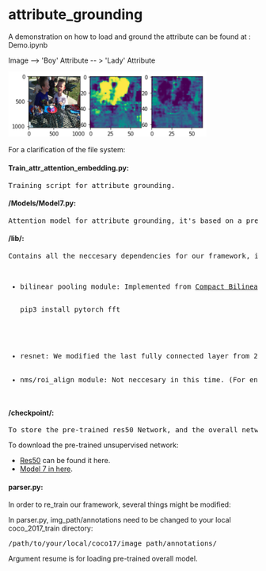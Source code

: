 # attribute_grounding

A demonstration on how to load and ground the attribute can be found at : Demo.ipynb

Image -->  'Boy' Attribute -- > 'Lady' Attribute
<p float="center">
  <img src="demo_attr.png" width="400" />
</p>


For a clarification of the file system:

#### Train_attr_attention_embedding.py:
<pre>Training script for attribute grounding.</pre>

#### /Models/Model7.py:
<pre>Attention model for attribute grounding, it's based on a pre-trained Res-50 Network on person gender/age classification network.</pre>

#### /lib/:
<pre>Contains all the neccesary dependencies for our framework, it consists of: 
<ul>
  <li>bilinear pooling module: Implemented from <a href="https://github.com/DeepInsight-PCALab/CompactBilinearPooling-Pytorch">Compact Bilinear Pooling</a>. Faster Fourier Transform module is needed before using. Download and install it from <a href="https://github.com/DeepInsight-PCALab/CompactBilinearPooling-Pytorch">here</a> by running:
 <pre>pip3 install pytorch_fft</pre>
</li>
  <li>resnet: We modified the last fully connected layer from 2048d to 256d to a more compact representation.</li>
  <li>nms/roi_align module: Not neccesary in this time. (For entity grounding and bbox detection.)</li>
</ul></pre>

#### /checkpoint/:
<pre>To store the pre-trained res50 Network, and the overall network.</pre>
To download the pre-trained unsupervised network:
<ul>
  <li><a href="https://drive.google.com/open?id=10syFqPtkUp4frDV6YEQbgbKs9dUdfTB_">Res50</a> can be found it here.</li>
  <li><a href="https://drive.google.com/open?id=1YPkw0n-beGZ1HTCxxroQTMa21nvg613p"> Model 7 in here</a>.</li>
</ul>

#### parser.py:
In order to re_train our framework, several things might be modified:

In parser.py, img_path/annotations need to be changed to your local coco_2017_train directory:
<pre>/path/to/your/local/coco17/image path/annotations/</pre>

Argument resume is for loading pre-trained overall model.
